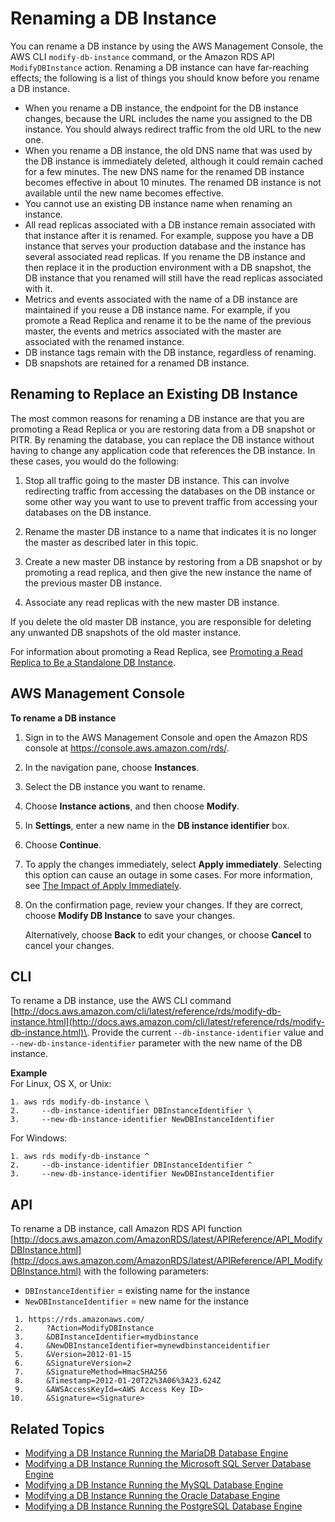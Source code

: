 # Renaming a DB Instance<a name="USER_RenameInstance"></a>

 You can rename a DB instance by using the AWS Management Console, the AWS CLI `modify-db-instance` command, or the Amazon RDS API `ModifyDBInstance` action\. Renaming a DB instance can have far\-reaching effects; the following is a list of things you should know before you rename a DB instance\. 
+  When you rename a DB instance, the endpoint for the DB instance changes, because the URL includes the name you assigned to the DB instance\. You should always redirect traffic from the old URL to the new one\.
+  When you rename a DB instance, the old DNS name that was used by the DB instance is immediately deleted, although it could remain cached for a few minutes\. The new DNS name for the renamed DB instance becomes effective in about 10 minutes\. The renamed DB instance is not available until the new name becomes effective\. 
+  You cannot use an existing DB instance name when renaming an instance\. 
+  All read replicas associated with a DB instance remain associated with that instance after it is renamed\. For example, suppose you have a DB instance that serves your production database and the instance has several associated read replicas\. If you rename the DB instance and then replace it in the production environment with a DB snapshot, the DB instance that you renamed will still have the read replicas associated with it\. 
+  Metrics and events associated with the name of a DB instance are maintained if you reuse a DB instance name\. For example, if you promote a Read Replica and rename it to be the name of the previous master, the events and metrics associated with the master are associated with the renamed instance\. 
+  DB instance tags remain with the DB instance, regardless of renaming\. 
+  DB snapshots are retained for a renamed DB instance\. 

## Renaming to Replace an Existing DB Instance<a name="USER_RenameInstance.RR"></a>

The most common reasons for renaming a DB instance are that you are promoting a Read Replica or you are restoring data from a DB snapshot or PITR\. By renaming the database, you can replace the DB instance without having to change any application code that references the DB instance\. In these cases, you would do the following: 

1. Stop all traffic going to the master DB instance\. This can involve redirecting traffic from accessing the databases on the DB instance or some other way you want to use to prevent traffic from accessing your databases on the DB instance\. 

1. Rename the master DB instance to a name that indicates it is no longer the master as described later in this topic\. 

1. Create a new master DB instance by restoring from a DB snapshot or by promoting a read replica, and then give the new instance the name of the previous master DB instance\. 

1. Associate any read replicas with the new master DB instance\. 

If you delete the old master DB instance, you are responsible for deleting any unwanted DB snapshots of the old master instance\. 

For information about promoting a Read Replica, see [Promoting a Read Replica to Be a Standalone DB Instance](USER_ReadRepl.md#USER_ReadRepl.Promote)\. 

## AWS Management Console<a name="USER_RenameInstance.CON"></a>

**To rename a DB instance**

1. Sign in to the AWS Management Console and open the Amazon RDS console at [https://console\.aws\.amazon\.com/rds/](https://console.aws.amazon.com/rds/)\.

1. In the navigation pane, choose **Instances**\.

1. Select the DB instance you want to rename\.

1. Choose **Instance actions**, and then choose **Modify**\. 

1. In **Settings**, enter a new name in the **DB instance identifier** box\.

1. Choose **Continue**\.

1. To apply the changes immediately, select **Apply immediately**\. Selecting this option can cause an outage in some cases\. For more information, see [The Impact of Apply Immediately](Overview.DBInstance.Modifying.md#USER_ModifyInstance.ApplyImmediately)\. 

1. On the confirmation page, review your changes\. If they are correct, choose **Modify DB Instance** to save your changes\. 

   Alternatively, choose **Back** to edit your changes, or choose **Cancel** to cancel your changes\. 

## CLI<a name="USER_RenameInstance.CLI"></a>

To rename a DB instance, use the AWS CLI command [http://docs.aws.amazon.com/cli/latest/reference/rds/modify-db-instance.html](http://docs.aws.amazon.com/cli/latest/reference/rds/modify-db-instance.html)\. Provide the current `--db-instance-identifier` value and `--new-db-instance-identifier` parameter with the new name of the DB instance\. 

**Example**  
For Linux, OS X, or Unix:  

```
1. aws rds modify-db-instance \
2.     --db-instance-identifier DBInstanceIdentifier \
3.     --new-db-instance-identifier NewDBInstanceIdentifier
```
For Windows:  

```
1. aws rds modify-db-instance ^
2.     --db-instance-identifier DBInstanceIdentifier ^
3.     --new-db-instance-identifier NewDBInstanceIdentifier
```

## API<a name="USER_RenameInstance.API"></a>

To rename a DB instance, call Amazon RDS API function [http://docs.aws.amazon.com/AmazonRDS/latest/APIReference/API_ModifyDBInstance.html](http://docs.aws.amazon.com/AmazonRDS/latest/APIReference/API_ModifyDBInstance.html) with the following parameters:
+ `DBInstanceIdentifier` = existing name for the instance
+ `NewDBInstanceIdentifier` = new name for the instance

```
 1. https://rds.amazonaws.com/
 2. 	?Action=ModifyDBInstance
 3. 	&DBInstanceIdentifier=mydbinstance
 4. 	&NewDBInstanceIdentifier=mynewdbinstanceidentifier
 5. 	&Version=2012-01-15						
 6. 	&SignatureVersion=2
 7. 	&SignatureMethod=HmacSHA256
 8. 	&Timestamp=2012-01-20T22%3A06%3A23.624Z
 9. 	&AWSAccessKeyId=<AWS Access Key ID>
10. 	&Signature=<Signature>
```

## Related Topics<a name="USER_RenameInstance.Related"></a>
+ [Modifying a DB Instance Running the MariaDB Database Engine](USER_ModifyInstance.MariaDB.md)
+ [Modifying a DB Instance Running the Microsoft SQL Server Database Engine](USER_ModifyInstance.SQLServer.md)
+ [Modifying a DB Instance Running the MySQL Database Engine](USER_ModifyInstance.MySQL.md)
+ [Modifying a DB Instance Running the Oracle Database Engine](USER_ModifyInstance.Oracle.md)
+ [Modifying a DB Instance Running the PostgreSQL Database Engine](USER_ModifyPostgreSQLInstance.md)